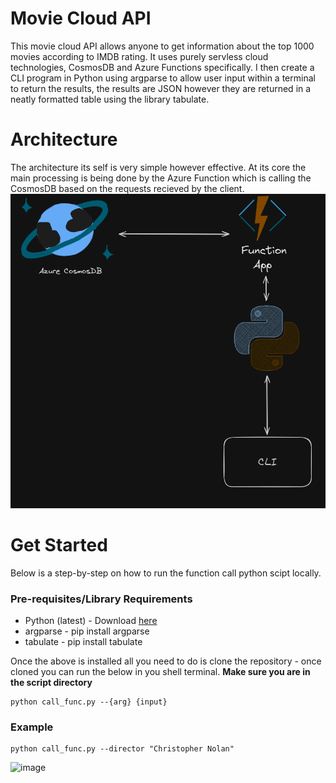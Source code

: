 # Movie Cloud API
This movie cloud API allows anyone to get information about the top 1000 movies according to IMDB rating. It uses purely servless cloud technologies, CosmosDB and Azure Functions specifically. I then create a CLI program in Python using argparse to allow user input within a terminal to return the results, the results are JSON however they are returned in a neatly formatted table using the library tabulate.

# Architecture
The architecture its self is very simple however effective. At its core the main processing is being done by the Azure Function which is calling the CosmosDB based on the requests recieved by the client.
![/img/architecture.png](https://github.com/Billy-2727/movie_cloud_api/blob/master/img/architecture.png)

# Get Started
Below is a step-by-step on how to run the function call python scipt locally.

### Pre-requisites/Library Requirements
- Python (latest) - Download [here](https://www.python.org/downloads/)
- argparse -  pip install argparse
- tabulate - pip install tabulate

Once the above is installed all you need to do is clone the repository - once cloned you can run the below in you shell terminal. **Make sure you are in the script directory**
```
python call_func.py --{arg} {input} 
```
### Example
```
python call_func.py --director "Christopher Nolan"
```
![image](https://github.com/Billy-2727/movie_cloud_api/assets/81046105/c655cd3d-ad7d-4e43-aa1f-438082919bcf)
